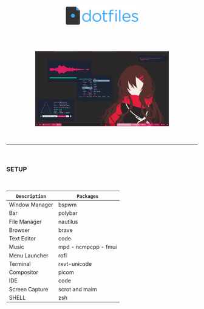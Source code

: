 <p align="center"> 
<img src="https://raw.githubusercontent.com/euiciowr/.dots/master/screenshots/7iwai15WuuZ-1YLS6UzvVdC4vtbpjLMIoG8kABoHmrNLML.width-808.png" alt="drawing" width="200">
</p>

<br/><br/>

<div align="center">
  <img src="./assets/28-12-20_19:46:27.png" alt="screenshots" style="width:70%" />
</div>


<br/><hr/><br/>


<h3>SETUP</h3><br/>

| `Description`         | `Packages`            |
| --------------------- | --------------------- |
| Window Manager        | bspwm                 |
| Bar                   | polybar               |
| File Manager          | nautilus              |
| Browser               | brave                 |
| Text Editor           | code                  |
| Music                 | mpd - ncmpcpp - fmui  |
| Menu Launcher         | rofi                  |
| Terminal              | rxvt-unicode          |
| Compositor            | picom                 |
| IDE                   | code                  |
| Screen Capture        | scrot and maim        |
| SHELL                 | zsh                   |
